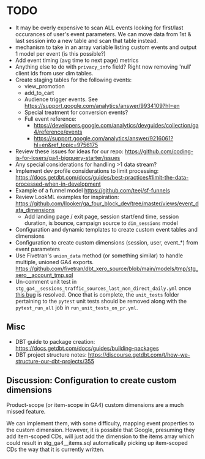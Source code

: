 
# TODO

- It may be overly expensive to scan ALL events looking for first/last occurances of user's event parameters. We can move data from 1st & last session into a new table and scan that table instead. 
- mechanism to take in an array variable listing custom events and output 1 model per event (is this possible?)
- Add event timing (avg time to next page) metrics
- Anything else to do with `privacy_info` field? Right now removing 'null' client ids from user dim tables. 
- Create staging tables for the following events:
    - view_promotion    
    - add_to_cart
    - Audience trigger events. See https://support.google.com/analytics/answer/9934109?hl=en
    - Special treatment for conversion events?
    - Full event reference: 
        - https://developers.google.com/analytics/devguides/collection/ga4/reference/events
        - https://support.google.com/analytics/answer/9216061?hl=en&ref_topic=9756175
- Review these issues for ideas for our repo: https://github.com/coding-is-for-losers/ga4-bigquery-starter/issues
- Any special considerations for handling >1 data stream? 
- Implement dev profile considerations to limit processing: https://docs.getdbt.com/docs/guides/best-practices#limit-the-data-processed-when-in-development
- Example of a funnel model https://github.com/teej/sf-funnels
- Review LookML examples for inspiration: https://github.com/llooker/ga_four_block_dev/tree/master/views/event_data_dimensions
    - Add landing page / exit page, session start/end time, session duration, is bounce, campaign source to `dim_sessions` model
- Configuration and dynamic templates to create custom event tables and dimensions
- Configuration to create custom dimensions (session, user, event_*) from event parameters
- Use Fivetran's `union_data` method (or something similar) to handle multiple, unioned GA4 exports. https://github.com/fivetran/dbt_xero_source/blob/main/models/tmp/stg_xero__account_tmp.sql
- Un-comment unit test in `stg_ga4__sessions_traffic_sources_last_non_direct_daily.yml` once [this bug](https://github.com/dbt-labs/dbt-core/issues/10353) is resolved. Once that is complete, the `unit_tests` folder pertaining to the `pytest` unit tests should be removed along with the `pytest_run_all` job in `run_unit_tests_on_pr.yml`.

## Misc

- DBT guide to package creation: https://docs.getdbt.com/docs/guides/building-packages
- DBT project structure notes: https://discourse.getdbt.com/t/how-we-structure-our-dbt-projects/355

## Discussion: Configuration to create custom dimensions

Product-scope (or item-scope in GA4) custom dimensions are a much missed feature.

We can implement them, with some difficulty, mapping event properties to the custom dimension. However, it is possible that Google, presuming they add item-scoped CDs, will just add the dimension to the items array which could result in stg_ga4__items.sql automatically picking up item-scoped CDs the way that it is currently written.

